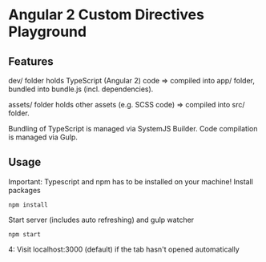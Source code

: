 # Angular 2 Custom Directives Playground

## Features
dev/ folder holds TypeScript (Angular 2) code => compiled into app/ folder, bundled into bundle.js (incl. dependencies).

assets/ folder holds other assets (e.g. SCSS code) => compiled into src/ folder.

Bundling of TypeScript is managed via SystemJS Builder. Code compilation is managed via Gulp.

## Usage
Important: Typescript and npm has to be installed on your machine!
Install packages
```
npm install
```
Start server (includes auto refreshing) and gulp watcher
```
npm start
```

4: Visit localhost:3000 (default) if the tab hasn't opened automatically
